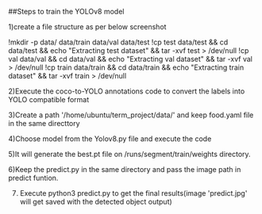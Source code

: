 ##Steps to train the YOLOv8 model

1)create a file structure as per below screenshot

 !mkdir -p data/ data/train data/val data/test
 !cp test data/test && cd data/test && echo "Extracting test dataset" && tar -xvf test > /dev/null
 !cp val data/val && cd data/val && echo "Extracting val dataset" &&  tar -xvf val > /dev/null
 !cp train data/train && cd data/train && echo "Extracting train dataset" &&  tar -xvf train > /dev/null

2)Execute the coco-to-YOLO annotations code to convert the labels into YOLO compatible format

3)Create a path '/home/ubuntu/term_project/data/' and keep food.yaml file in the same directtory

4)Choose model from the Yolov8.py file and execute the code

5)It will generate the best.pt file on /runs/segment/train/weights directory.

6)Keep the predict.py in the same directory and pass the image path in predict funtion.

7) Execute python3 predict.py to get the final results(image 'predict.jpg' will get saved with the detected object output)
